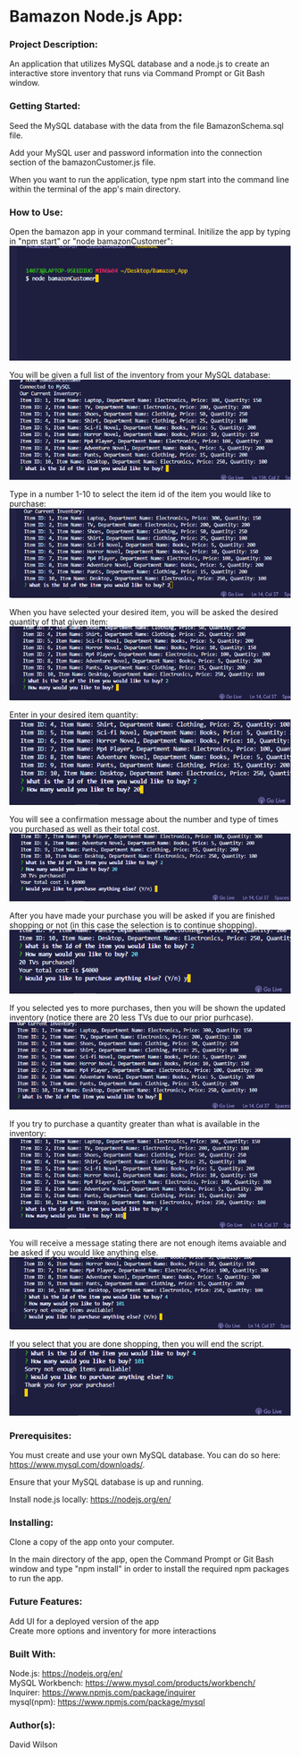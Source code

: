 # **Bamazon Node.js App:**

### **Project Description:**

An application that utilizes MySQL database and a node.js to create an interactive store inventory that runs via Command Prompt or Git Bash window.

### **Getting Started:**

Seed the MySQL database with the data from the file BamazonSchema.sql file.

Add your MySQL user and password information into the connection section of the bamazonCustomer.js file.

When you want to run the application, type npm start into the command line within the terminal of the app's main directory.

### **How to Use:**

Open the bamazon app in your command terminal. Initilize the app by typing in "npm start" or "node bamazonCustomer": <br/>
![Bamazon App Photo](https://github.com/Moldysmurf38/bamazon-app/blob/master/example_pics/bamazonpic1.png)

You will be given a full list of the inventory from your MySQL database: <br/>
![Bamazon App Photo](https://github.com/Moldysmurf38/bamazon-app/blob/master/example_pics/bamazonpic2.png)

Type in a number 1-10 to select the item id of the item you would like to purchase: <br/>
![Bamazon App Photo](https://github.com/Moldysmurf38/bamazon-app/blob/master/example_pics/bamazonpic3.png)

When you have selected your desired item, you will be asked the desired quantity of that given item: <br/>
![Bamazon App Photo](https://github.com/Moldysmurf38/bamazon-app/blob/master/example_pics/bamazonpic4.png)

Enter in your desired item quantity: <br/>
![Bamazon App Photo](https://github.com/Moldysmurf38/bamazon-app/blob/master/example_pics/bamazonpic5.png)

You will see a confirmation message about the number and type of times you purchased as well as their total cost. <br/>
![Bamazon App Photo](https://github.com/Moldysmurf38/bamazon-app/blob/master/example_pics/bamazonpic6.png)

After you have made your purchase you will be asked if you are finished shopping or not (in this case the selection is to continue shopping). <br/>
![Bamazon App Photo](https://github.com/Moldysmurf38/bamazon-app/blob/master/example_pics/bamazonpic7.png)

If you selected yes to more purchases, then you will be shown the updated inventory (notice there are 20 less TVs due to our prior purhcase). <br/>
![Bamazon App Photo](https://github.com/Moldysmurf38/bamazon-app/blob/master/example_pics/bamazonpic8.png)

If you try to purchase a quantity greater than what is available in the inventory: <br/>
![Bamazon App Photo](https://github.com/Moldysmurf38/bamazon-app/blob/master/example_pics/bamazonpic9.png)

You will receive a message stating there are not enough items avaiable and be asked if you would like anything else. <br/>
![Bamazon App Photo](https://github.com/Moldysmurf38/bamazon-app/blob/master/example_pics/bamazonpic10.png)

If you select that you are done shopping, then you will end the script. <br/>
![Bamazon App Photo](https://github.com/Moldysmurf38/bamazon-app/blob/master/example_pics/bamazonpic11.png)

### **Prerequisites:**

You must create and use your own MySQL database. You can do so here: https://www.mysql.com/downloads/.

Ensure that your MySQL database is up and running.

Install node.js locally: https://nodejs.org/en/

### **Installing:**

Clone a copy of the app onto your computer.

In the main directory of the app, open the Command Prompt or Git Bash window and type "npm install" in order to install the required npm packages to run the app.

### **Future Features:**

Add UI for a deployed version of the app<br/>
Create more options and inventory for more interactions

### **Built With:**

Node.js: https://nodejs.org/en/<br/>
MySQL Workbench: https://www.mysql.com/products/workbench/ <br/>
Inquirer: https://www.npmjs.com/package/inquirer <br/>
mysql(npm): https://www.npmjs.com/package/mysql <br/>

### **Author(s):**

David Wilson
